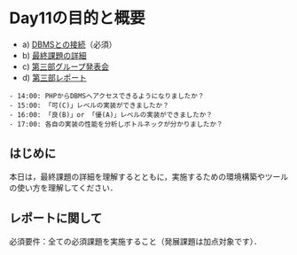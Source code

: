 # Day11の目的と概要

-   a) [DBMSとの接続](./connection_to_dbms "DBMSとの接続")（必須）
-   b) [最終課題の詳細](./final_task_details "最終課題の詳細")
-   c) [第三部グループ発表会](./part3_group_presentation "第三部グループ発表会")
-   d) [第三部レポート](../../report/report.html#id6 "第三部レポート")

```{admonition} 本日の進捗確認チェックリスト
- 14:00: PHPからDBMSへアクセスできるようになりましたか？
- 15:00: 「可(C)」レベルの実装ができましたか？
- 16:00: 「良(B)」or 「優(A)」レベルの実装ができましたか？
- 17:00: 各自の実装の性能を分析しボトルネックが分かりましたか？
```
## はじめに

本日は，最終課題の詳細を理解するとともに，実施するための環境構築やツールの使い方を理解してください．

## レポートに関して

必須要件：全ての必須課題を実施すること（発展課題は加点対象です）．